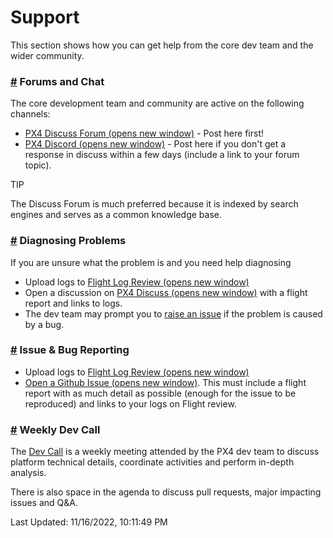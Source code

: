 # Support

This section shows how you can get help from the core dev team and the wider community.

### [#](broken-reference) Forums and Chat <a href="#forums-and-chat" id="forums-and-chat"></a>

The core development team and community are active on the following channels:

* [PX4 Discuss Forum (opens new window)](https://discuss.px4.io/) - Post here first!
* [PX4 Discord (opens new window)](https://discord.gg/dronecode) - Post here if you don't get a response in discuss within a few days (include a link to your forum topic).

TIP

The Discuss Forum is much preferred because it is indexed by search engines and serves as a common knowledge base.

### [#](broken-reference) Diagnosing Problems <a href="#diagnosing-problems" id="diagnosing-problems"></a>

If you are unsure what the problem is and you need help diagnosing

* Upload logs to [Flight Log Review (opens new window)](https://logs.px4.io/)
* Open a discussion on [PX4 Discuss (opens new window)](https://discuss.px4.io/c/flight-testing/) with a flight report and links to logs.
* The dev team may prompt you to [raise an issue](broken-reference) if the problem is caused by a bug.

### [#](broken-reference) Issue & Bug Reporting <a href="#issue-bug-reporting" id="issue-bug-reporting"></a>

* Upload logs to [Flight Log Review (opens new window)](https://logs.px4.io/)
* [Open a Github Issue (opens new window)](https://github.com/PX4/PX4-Autopilot/issues). This must include a flight report with as much detail as possible (enough for the issue to be reproduced) and links to your logs on Flight review.

### [#](broken-reference) Weekly Dev Call <a href="#weekly-dev-call" id="weekly-dev-call"></a>

The [Dev Call](broken-reference) is a weekly meeting attended by the PX4 dev team to discuss platform technical details, coordinate activities and perform in-depth analysis.

There is also space in the agenda to discuss pull requests, major impacting issues and Q\&A.

Last Updated: 11/16/2022, 10:11:49 PM
